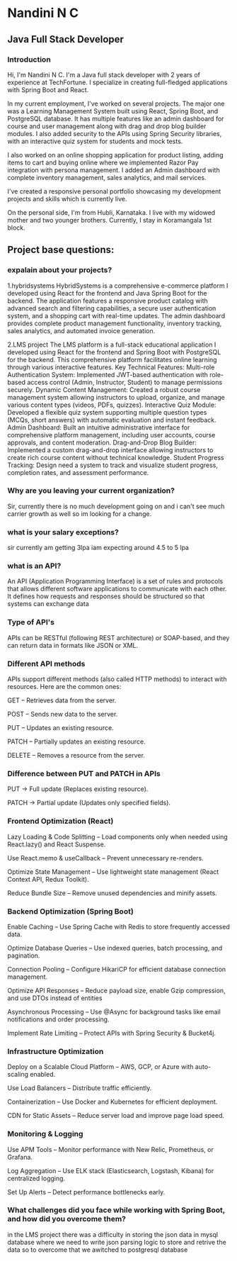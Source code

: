 # Nandini N C

## Java Full Stack Developer

### Introduction
Hi, I'm Nandini N C. I'm a Java full stack developer with 2 years of experience at TechFortune.
I specialize in creating full-fledged applications with Spring Boot and React. 

In my current employment, I've worked on several projects. 
The major one was a Learning Management System built using React, Spring Boot, and PostgreSQL database. 
It has multiple features like an admin dashboard for course and user management along with drag and drop blog builder modules. I also added security to the APIs using Spring Security libraries, with an interactive quiz system for students and mock tests.

I also worked on an online shopping application for product listing, adding items to cart and buying online where we implemented Razor Pay integration with persona management. I added an Admin dashboard with complete inventory management, sales analytics, and mail services.

I've created a responsive personal portfolio showcasing my development projects and skills which is currently live.

On the personal side, I'm from Hubli, Karnataka. I live with my widowed mother and two younger brothers. Currently, I stay in Koramangala 1st block.

## Project base questions:
### expalain about your projects?
1.hybridsystems
HybridSystems is a comprehensive e-commerce platform I developed using React for the frontend and Java Spring Boot for the backend. The application features a responsive product catalog with advanced search and filtering capabilities, a secure user authentication system, and a shopping cart with real-time updates. The admin dashboard provides complete product management functionality, inventory tracking, sales analytics, and automated invoice generation.

2.LMS project
The LMS platform is a full-stack educational application I developed using React for the frontend and Spring Boot with PostgreSQL for the backend. This comprehensive platform facilitates online learning through various interactive features.
Key Technical Features:
Multi-role Authentication System: Implemented JWT-based authentication with role-based access control (Admin, Instructor, Student) to manage permissions securely.
Dynamic Content Management: Created a robust course management system allowing instructors to upload, organize, and manage various content types (videos, PDFs, quizzes).
Interactive Quiz Module: Developed a flexible quiz system supporting multiple question types (MCQs, short answers) with automatic evaluation and instant feedback.
Admin Dashboard: Built an intuitive administrative interface for comprehensive platform management, including user accounts, course approvals, and content moderation.
Drag-and-Drop Blog Builder: Implemented a custom drag-and-drop interface allowing instructors to create rich course content without technical knowledge.
Student Progress Tracking: Design need a system to track and visualize student progress, completion rates, and assessment performance. 

### Why are you leaving your current organization?
Sir, currently there is no much development going on and i can't see much carrier growth as well so im looking for a change.

### what is your salary exceptions?
sir currently am getting 3lpa iam expecting around 4.5 to 5 lpa

### what is an API?
An API (Application Programming Interface) is a set of rules and protocols that allows different software applications to communicate with each other. It defines how requests and responses should be structured so that systems can exchange data


### Type of API's
APIs can be RESTful (following REST architecture) or SOAP-based, and they can return data in formats like JSON or XML.

### Different API methods
APIs support different methods (also called HTTP methods) to interact with resources. Here are the common ones:

GET – Retrieves data from the server.

POST – Sends new data to the server.

PUT – Updates an existing resource.

PATCH – Partially updates an existing resource.

DELETE – Removes a resource from the server.


### Difference between PUT and PATCH in APIs

PUT → Full update (Replaces existing resource).

PATCH → Partial update (Updates only specified fields).

### Frontend Optimization (React)
Lazy Loading & Code Splitting – Load components only when needed using React.lazy() and React Suspense.

Use React.memo & useCallback – Prevent unnecessary re-renders.

Optimize State Management – Use lightweight state management (React Context API, Redux Toolkit).

Reduce Bundle Size – Remove unused dependencies and minify assets.

### Backend Optimization (Spring Boot)
Enable Caching – Use Spring Cache with Redis to store frequently accessed data.

Optimize Database Queries – Use indexed queries, batch processing, and pagination.

Connection Pooling – Configure HikariCP for efficient database connection management.

Optimize API Responses – Reduce payload size, enable Gzip compression, and use DTOs instead of entities

Asynchronous Processing – Use @Async for background tasks like email notifications and order processing.

Implement Rate Limiting – Protect APIs with Spring Security & Bucket4j.

### Infrastructure Optimization
Deploy on a Scalable Cloud Platform – AWS, GCP, or Azure with auto-scaling enabled.

Use Load Balancers – Distribute traffic efficiently.

Containerization – Use Docker and Kubernetes for efficient deployment.

CDN for Static Assets – Reduce server load and improve page load speed.

### Monitoring & Logging
Use APM Tools – Monitor performance with New Relic, Prometheus, or Grafana.

Log Aggregation – Use ELK stack (Elasticsearch, Logstash, Kibana) for centralized logging.

Set Up Alerts – Detect performance bottlenecks early.

### What challenges did you face while working with Spring Boot, and how did you overcome them?
in the LMS project there was a difficulty in storing the json data in mysql database where we need to write json parsing logic to store and retrive the data so to overcome that we awitched to postgresql database


